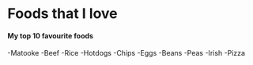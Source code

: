 # Foods that I love
#### My top 10 favourite foods
-Matooke
-Beef
-Rice
-Hotdogs
-Chips
-Eggs
-Beans
-Peas
-Irish
-Pizza